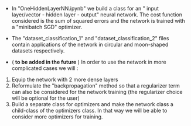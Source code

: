 - In "OneHiddenLayerNN.ipynb" we build a class for an " input layer/vector - hidden layer - output" neural network.
The cost function considered is the sum of squared errors and the network is trained with a "minibatch SGD" optimizer.

- The "dataset_classification_1" and "dataset_classification_2" files contain applications of the network in circular and moon-shaped datasets respectively.

- ( **to be added in the future** )
In order to use the network in more complicated cases we will : 
1. Equip the network with 2 more dense layers
2. Reformulate the "backpropagation" method so that a regularizer term can also be considered for the network training (the regularizer choice will be optional for the user)
3. Build a separate class for optimizers and make the network class a child-class of the optimizers class. In that way we will be able to consider more optimizers for training.
